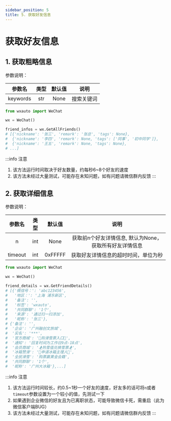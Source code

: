 ```yaml
---
sidebar_position: 5
title: 5. 获取好友信息
---
```


# 获取好友信息

## 1. 获取粗略信息

参数说明：

| 参数名  | 类型 | 默认值 |       说明       |
| :-----: | :--: | :----: | :--------------: |
| keywords | str | None | 搜索关键词 |

```python
from wxauto import WeChat

wx = WeChat()

friend_infos = wx.GetAllFriends()
# [{'nickname': '张三', 'remark': '张总', 'tags': None},
#  {'nickname': '李四', 'remark': None, 'tags': ['同事', '初中同学']},
#  {'nickname': '王五', 'remark': None, 'tags': None},
# ...]
```

:::info 注意
1. 该方法运行时间取决于好友数量，约每秒6~8个好友的速度 
2. 该方法未经过大量测试，可能存在未知问题，如有问题请微信群内反馈
:::

## 2. 获取详细信息

参数说明：

| 参数名  | 类型 | 默认值 |       说明       |
| :-----: | :--: | :----: | :--------------: |
| n | int | None | 获取前n个好友详情信息, 默认为None，获取所有好友详情信息 |
| timeout | int | 0xFFFFF | 获取好友详情信息的超时时间，单位为秒 |

```python
from wxauto import WeChat

wx = WeChat()

friend_details = wx.GetFriendDetails()
# [{'微信号：': 'abc123456',
#   '地区：': '上海 浦东新区',
#   '备注': '',
#   '标签': 'wxauto',
#   '共同群聊': '1个',
#   '来源': '通过扫一扫添加',
#   '昵称': '张三'},
# {'备注': '',
#  '企业': '广州融创文旅城',
#  '实名': '***',
#  '官方商城': '🎫购滑雪票入口🎫',
#  '通知': '回复时间为工作日9点-18点',
#  '会员商城': '🏂热雪值兑换雪票🏂',
#  '冰箱赞滑': '👬申请冰箱主理人👭',
#  '全民滑雪': '购票赢黄金会籍',
#  '共同群聊': '1个',
#  '昵称': '广州大冰箱'},...]
```

:::info 注意
1. 该方法运行时间较长，约0.5~1秒一个好友的速度，好友多的话可将`n`或者`timeout`参数设置为一个较小的值，先测试一下
2. 如果遇到企业微信的好友且为已离职状态，可能导致微信卡死，需重启（此为微信客户端BUG）
3. 该方法未经过大量测试，可能存在未知问题，如有问题请微信群内反馈
:::